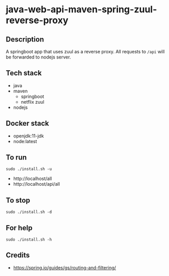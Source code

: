 # java-web-api-maven-spring-zuul-reverse-proxy

## Description
A springboot app that uses zuul
as a reverse proxy. All requests
to `/api` will be forwarded to nodejs
server.

## Tech stack
- java
- maven
  - springboot
  - netflix zuul
- nodejs

## Docker stack
- openjdk:11-jdk
- node:latest

## To run
`sudo ./install.sh -u`
- http://localhost/all
- http://localhost/api/all

## To stop
`sudo ./install.sh -d`

## For help
`sudo ./install.sh -h`

## Credits
- https://spring.io/guides/gs/routing-and-filtering/
